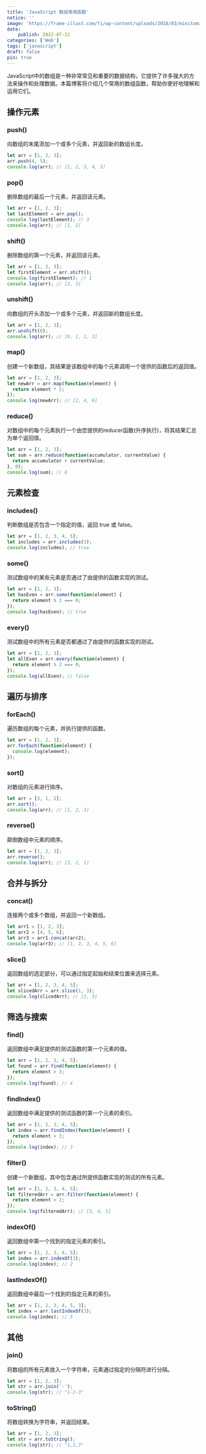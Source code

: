 ```yaml
---
title: 'JavaScript 数组常用函数'
notice: ''
image: 'https://frame-illust.com/fi/wp-content/uploads/2018/03/minitomato-400x400.png'
date:
    publish: 2022-07-12
categories: ['Web']
tags: ['javascript']
draft: false
pin: true
---
```

JavaScript中的数组是一种非常常见和重要的数据结构，它提供了许多强大的方法来操作和处理数据。本篇博客将介绍几个常用的数组函数，帮助你更好地理解和运用它们。

## 操作元素

### push()
向数组的末尾添加一个或多个元素，并返回新的数组长度。
```javascript
let arr = [1, 2, 3];
arr.push(4, 5);
console.log(arr); // [1, 2, 3, 4, 5]
```
### pop()
删除数组的最后一个元素，并返回该元素。
```javascript
let arr = [1, 2, 3];
let lastElement = arr.pop();
console.log(lastElement); // 3
console.log(arr); // [1, 2]
```
### shift()
删除数组的第一个元素，并返回该元素。
```javascript
let arr = [1, 2, 3];
let firstElement = arr.shift();
console.log(firstElement); // 1
console.log(arr); // [2, 3]
```

### unshift()
向数组的开头添加一个或多个元素，并返回新的数组长度。
```javascript
let arr = [1, 2, 3];
arr.unshift(0);
console.log(arr); // [0, 1, 2, 3]
```

### map()
创建一个新数组，其结果是该数组中的每个元素调用一个提供的函数后的返回值。
```javascript
let arr = [1, 2, 3];
let newArr = arr.map(function(element) {
  return element * 2;
});
console.log(newArr); // [2, 4, 6]
```

### reduce()
对数组中的每个元素执行一个由您提供的reducer函数(升序执行)，将其结果汇总为单个返回值。
```javascript
let arr = [1, 2, 3];
let sum = arr.reduce(function(accumulator, currentValue) {
  return accumulator + currentValue;
}, 0);
console.log(sum); // 6
```

## 元素检查

### includes()
判断数组是否包含一个指定的值，返回 true 或 false。
```javascript
let arr = [1, 2, 3, 4, 5];
let includes = arr.includes(3);
console.log(includes); // true
```

### some()
测试数组中的某些元素是否通过了由提供的函数实现的测试。
```javascript
let arr = [1, 2, 3];
let hasEven = arr.some(function(element) {
  return element % 2 === 0;
});
console.log(hasEven); // true
```
### every()
测试数组中的所有元素是否都通过了由提供的函数实现的测试。
```javascript
let arr = [1, 2, 3];
let allEven = arr.every(function(element) {
  return element % 2 === 0;
});
console.log(allEven); // false
```

## 遍历与排序

### forEach()
遍历数组的每个元素，并执行提供的函数。
```javascript
let arr = [1, 2, 3];
arr.forEach(function(element) {
  console.log(element);
});
```
### sort()
对数组的元素进行排序。
```javascript
let arr = [3, 1, 2];
arr.sort();
console.log(arr); // [1, 2, 3]
```
### reverse()
颠倒数组中元素的顺序。
```javascript
let arr = [1, 2, 3];
arr.reverse();
console.log(arr); // [3, 2, 1]
```

## 合并与拆分

### concat()
连接两个或多个数组，并返回一个新数组。
```javascript
let arr1 = [1, 2, 3];
let arr2 = [4, 5, 6];
let arr3 = arr1.concat(arr2);
console.log(arr3); // [1, 2, 3, 4, 5, 6]
```

### slice()
返回数组的选定部分，可以通过指定起始和结束位置来选择元素。
```javascript
let arr = [1, 2, 3, 4, 5];
let slicedArr = arr.slice(1, 3);
console.log(slicedArr); // [2, 3]
```

## 筛选与搜索

### find()
返回数组中满足提供的测试函数的第一个元素的值。
```javascript
let arr = [1, 2, 3, 4, 5];
let found = arr.find(function(element) {
  return element > 3;
});
console.log(found); // 4
```
### findIndex()
返回数组中满足提供的测试函数的第一个元素的索引。
```javascript
let arr = [1, 2, 3, 4, 5];
let index = arr.findIndex(function(element) {
  return element > 3;
});
console.log(index); // 3
```

### filter()
创建一个新数组，其中包含通过所提供函数实现的测试的所有元素。
```javascript
let arr = [1, 2, 3, 4, 5];
let filteredArr = arr.filter(function(element) {
  return element > 2;
});
console.log(filteredArr); // [3, 4, 5]
```

### indexOf()
返回数组中第一个找到的指定元素的索引。
```javascript
let arr = [1, 2, 3, 4, 5];
let index = arr.indexOf(3);
console.log(index); // 2
```

### lastIndexOf()
返回数组中最后一个找到的指定元素的索引。
```javascript
let arr = [1, 2, 3, 4, 5, 3];
let index = arr.lastIndexOf(3);
console.log(index); // 5
```

## 其他

### join()
将数组的所有元素放入一个字符串，元素通过指定的分隔符进行分隔。
```javascript
let arr = [1, 2, 3];
let str = arr.join('-');
console.log(str); // "1-2-3"
```

### toString()
将数组转换为字符串，并返回结果。
```javascript
let arr = [1, 2, 3];
let str = arr.toString();
console.log(str); // "1,2,3"
```